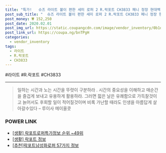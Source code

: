 ```yaml
--- 
title: "특가!   슈즈 라이트 볼이 편한 세미 로퍼 2 R.락포트 CH3833 페니 정장 현대백..." 
post_sub_title: "  슈즈 라이트 볼이 편한 세미 로퍼 2 R.락포트 CH3833 페니 정장 현대백화점 클래식 남성화" 
post_money: ₩ 152,250 
post_date: 2020.02.01 
post_img_url: https://static.coupangcdn.com/image/vendor_inventory/0b1d/8e06330c402c3f014023fb17b60cd03fdcc18f5bc0c655865149c01d569a.jpg 
post_link_url: https://coupa.ng/bnTPgH 
categories: 
  - vendor_inventory 
tags: 
  - 라이트 
  - R.락포트 
  - CH3833 
--- 
```

  #라이트 #R.락포트 #CH3833 
<hr> 

> 일하는 시간과 노는 시간을 뚜렷이 구분하라 . 시간의 중요성을 이해하고 매순간을 즐겁게 보내고 유용하게 활용하라. 그러면 젋은 날은 유쾌함으로 가득찰것이고 늙어서도 후회할 일이 적어질것이며 비록 가난할 때라도 인생을 아름답게 살아갈수있다  – 루이사 메이올콧 


### POWER LINK

* <a href="https://blog.naver.com/sakai111/221773487358" target="_blank"> [생활] 락포트로퍼특가정보 순위 ~49위</a>
* <a href="https://blog.naver.com/sakai111/221758998912" target="_blank"> [생활] 락포트 정보 </a>
* <a href="https://blog.naver.com/fasyy4321/221792100818" target="_blank">[추천]락포트남성화로퍼 57가지 정보</a>

